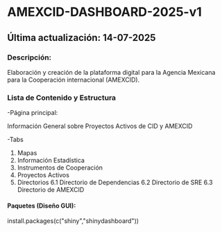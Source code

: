 # AMEXCID-DASHBOARD-2025-v1
## Última actualización: 14-07-2025

### Descripción: 
Elaboración y creación de la plataforma digital para la Agencia Mexicana para la Cooperación internacional (AMEXCID).

### Lista de Contenido y Estructura

-Página principal:

Información General sobre Proyectos Activos de CID y AMEXCID

-Tabs

1. Mapas
2. Información Estadística
3. Instrumentos de Cooperación
4. Proyectos Activos
6. Directorios
  6.1 Directorio de Dependencias
  6.2 Directorio de SRE
  6.3 Directorio de AMEXCID
#### Paquetes (Diseño GUI):
install.packages(c("shiny","shinydashboard"))
